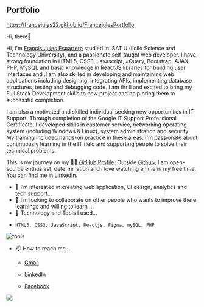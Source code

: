 ## Portfolio
https://francejules22.github.io/FrancejulesPortfolio

Hi, there👋


Hi, I'm <a href="https://www.facebook.com/francisjules.celeste">Francis Jules Espartero</a> studied in ISAT U (Iloilo Science and Technology University), and a passionate self-taught web developer. I have strong foundation in HTML5, CSS3, Javascript, JQuery, Bootstrap, AJAX, PHP, MySQL and basic knowledge in ReactJS libraries for building user interfaces and .I am also skilled in developing and maintaining web applications including designing, integrating APIs, implementing database structures, testing and debugging code. I am thrill and excited to bring my Full Stack Development skills to new project and help bring them to successful completion.

I am also a motivated and skilled individual seeking new opportunities in IT Support. Through completion of the Google IT Support Professional Certificate, I developed skills in customer service, networking operating system (including Windows & Linux), system administration and security. My training included hands-on practice in these areas. I'm passionate about continuously learning in the IT field and supporting people to solve their technical problems.


This is my journey on my 🏃‍♂️ <a href="https://github.com/francejules22?tab=repositories">GitHub Profile</a>. Outside <a href="https://github.com/francejules22/francejules22/edit/main/README.md">Github</a>, I am open-source enthusiast, determination and i love watching anime in my free time. You can find me in <a href="https://www.linkedin.com/in/francis-jules-espartero-b81687226/">LinkedIn</a>.


- 👀 I’m interested in creating web application, UI design, analytics and tech support...
- 💞️ I’m looking to collaborate on other people who wants to improve there learnings and willing to learn ...
- 🌱 Technology and Tools I used...

 * ```HTML5, CSS3, JavaScript, Reactjs, Figma, mySQL, PHP```
 
 ![tools](https://user-images.githubusercontent.com/80078725/206828974-c26c840f-4ffd-4fa1-945b-1e4447c2887d.png)

- 📫 How to reach me...
  * <a href="francisjulescelesteespartero@gmail.com">Gmail</a>
  
  * <a href="https://www.linkedin.com/in/francis-jules-espartero-b81687226/">LinkedIn</a>
  
  * <a href="https://www.facebook.com/francisjules.celeste">Facebook</a>
  


<img src="https://raw.githubusercontent.com/abhisheknaiidu/abhisheknaiidu/master/code.gif">

